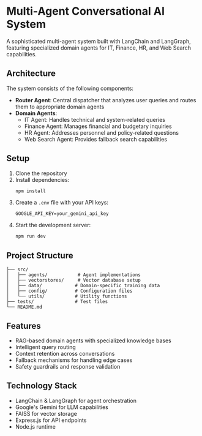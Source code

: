 # Multi-Agent Conversational AI System

A sophisticated multi-agent system built with LangChain and LangGraph, featuring specialized domain agents for IT, Finance, HR, and Web Search capabilities.

## Architecture

The system consists of the following components:

- **Router Agent**: Central dispatcher that analyzes user queries and routes them to appropriate domain agents
- **Domain Agents**:
  - IT Agent: Handles technical and system-related queries
  - Finance Agent: Manages financial and budgetary inquiries
  - HR Agent: Addresses personnel and policy-related questions
  - Web Search Agent: Provides fallback search capabilities

## Setup

1. Clone the repository
2. Install dependencies:
   ```bash
   npm install
   ```
3. Create a `.env` file with your API keys:
   ```
   GOOGLE_API_KEY=your_gemini_api_key
   ```
4. Start the development server:
   ```bash
   npm run dev
   ```

## Project Structure

```
├── src/
│   ├── agents/           # Agent implementations
│   ├── vectorstores/     # Vector database setup
│   ├── data/            # Domain-specific training data
│   ├── config/          # Configuration files
│   └── utils/           # Utility functions
├── tests/               # Test files
└── README.md
```

## Features

- RAG-based domain agents with specialized knowledge bases
- Intelligent query routing
- Context retention across conversations
- Fallback mechanisms for handling edge cases
- Safety guardrails and response validation

## Technology Stack

- LangChain & LangGraph for agent orchestration
- Google's Gemini for LLM capabilities
- FAISS for vector storage
- Express.js for API endpoints
- Node.js runtime 